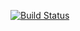 [![Build Status](https://travis-ci.org/cph-ms782/exam3sem.svg?branch=master)](https://travis-ci.org/cph-ms782/exam3sem)
